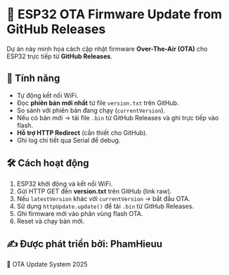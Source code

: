 # 🚀 ESP32 OTA Firmware Update from GitHub Releases

Dự án này minh họa cách cập nhật firmware **Over-The-Air (OTA)** cho ESP32 trực tiếp từ **GitHub Releases**.

## 📌 Tính năng
- Tự động kết nối WiFi.
- Đọc **phiên bản mới nhất** từ file `version.txt` trên GitHub.
- So sánh với phiên bản đang chạy (`currentVersion`).
- Nếu có bản mới → tải file `.bin` từ GitHub Releases và ghi trực tiếp vào flash.
- **Hỗ trợ HTTP Redirect** (cần thiết cho GitHub).
- Ghi log chi tiết qua Serial để debug.

## 🛠 Cách hoạt động
1. ESP32 khởi động và kết nối WiFi.
2. Gửi HTTP GET đến **version.txt** trên GitHub (link raw).
3. Nếu `latestVersion` khác với `currentVersion` → bắt đầu OTA.
4. Sử dụng `httpUpdate.update()` để tải `.bin` từ GitHub Releases.
5. Ghi firmware mới vào phân vùng flash OTA.
6. Reset và chạy bản mới.

## ✍️ Được phát triển bởi: PhamHieuu
📅 OTA Update System 2025
